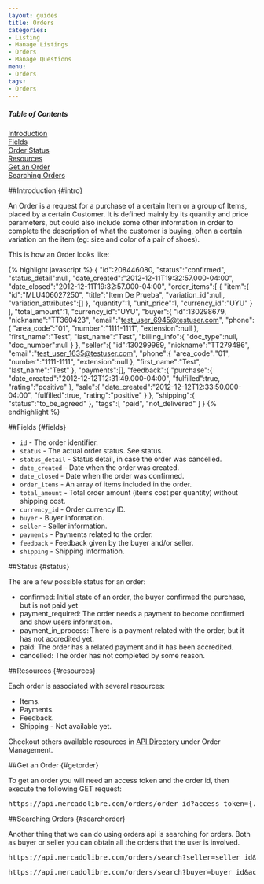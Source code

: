 ```yaml
---
layout: guides
title: Orders
categories: 
- Listing
- Manage Listings
- Orders
- Manage Questions
menu:
- Orders
tags: 
- Orders
---
```


<div class="contents">
  <h5>Table of Contents</h5>
  <dl>
    <dt><a href="javascript:void(0)" onClick="goToByScroll('intro')">Introduction</a></dt>
    <dt><a href="javascript:void(0)" onClick="goToByScroll('fields')">Fields</a></dt>
    <dt><a href="javascript:void(0)" onClick="goToByScroll('status')">Order Status</a></dt>
    <dt><a href="javascript:void(0)" onClick="goToByScroll('resources')">Resources</a></dt>
    <dt><a href="javascript:void(0)" onClick="goToByScroll('getorder')">Get an Order</a></dt>
    <dt><a href="javascript:void(0)" onClick="goToByScroll('searchorder')">Searching Orders</a></dt>
  </dl>
</div>


##Introduction {#intro}

An Order is a request for a purchase of a certain Item or a group of Items, placed by a certain Customer. It is defined mainly by its quantity and price parameters, but could also include some other information in order to complete the description of what the customer is buying, often a certain variation on the item (eg: size and color of a pair of shoes).

This is how an Order looks like:

{% highlight javascript %}
{
  "id":208446080,
  "status":"confirmed",
  "status_detail":null,
  "date_created":"2012-12-11T19:32:57.000-04:00",
  "date_closed":"2012-12-11T19:32:57.000-04:00",
  "order_items":[
      {
        "item":{
                "id":"MLU406027250",
                "title":"Item De Prueba",
                "variation_id":null,
                "variation_attributes":[]
        },
        "quantity":1,
        "unit_price":1,
        "currency_id":"UYU"
      }
  ],
  "total_amount":1,
  "currency_id":"UYU",
  "buyer":{
           "id":130298679,
           "nickname":"TT360423",
           "email":"test_user_6945@testuser.com",
           "phone":{
                   "area_code":"01",
                   "number":"1111-1111",
                   "extension":null
            },
           "first_name":"Test",
           "last_name":"Test",
           "billing_info":{
                           "doc_type":null,
                           "doc_number":null
            }
  },
  "seller":{
            "id":130299969,
            "nickname":"TT279486",
            "email":"test_user_1635@testuser.com",
            "phone":{
                      "area_code":"01",
                      "number":"1111-1111",
                      "extension":null
            },
            "first_name":"Test",
            "last_name":"Test"
  },
  "payments":[],
  "feedback":{
            "purchase":{
                        "date_created":"2012-12-12T12:31:49.000-04:00",
                        "fulfilled":true,
                        "rating":"positive"
            },
            "sale":{
                    "date_created":"2012-12-12T12:33:50.000-04:00",
                    "fulfilled":true,
                    "rating":"positive"
            }
  },
  "shipping":{
              "status":"to_be_agreed"
  },
  "tags":[
          "paid",
          "not_delivered"
  ]
}
{% endhighlight %}

##Fields {#fields}

- `id` - The order identifier.
- `status` - The actual order status. See status.
- `status_detail` - Status detail, in case the order was cancelled. 
- `date_created` - Date when the order was created.
- `date_closed` - Date when the order was confirmed.
- `order_items` - An array of items included in the order.
- `total_amount` - Total order amount (items cost per quantity) without shipping cost. 
- `currency_id` - Order currency ID. 
- `buyer` - Buyer information.
- `seller` - Seller information.
- `payments` - Payments related to the order.
- `feedback` - Feedback given by the buyer and/or seller. 
- `shipping` - Shipping information.


##Status {#status}

The are a few possible status for an order:

+ confirmed: Initial state of an order, the buyer confirmed the purchase, but is not paid yet
+ payment_required: The order needs a payment to become confirmed and show users information.
+ payment_in_process: There is a payment related with the order, but it has not accredited yet.
+ paid: The order has a related payment and it has been accredited.
+ cancelled: The order has not completed by some reason.

##Resources {#resources}

Each order is associated with several resources:

* Items.
* Payments.
* Feedback.
* Shipping - Not available yet. 

Checkout others available resources in [API Directory](/API-directory/) under Order Management.

##Get an Order {#getorder} 

To get an order you will need an access token and the order id, then execute the following GET request:

<pre class="terminal">
https://api.mercadolibre.com/orders/order_id?access_token={...}
</pre>

##Searching Orders {#searchorder} 

Another thing that we can do using orders api is searching for orders. Both as buyer or seller you can obtain all the orders that the user is involved. 

<pre class="terminal">
https://api.mercadolibre.com/orders/search?seller=seller_id&#038;access_token={...}
</pre>

<pre class="terminal">
https://api.mercadolibre.com/orders/search?buyer=buyer_id&#038;access_token={...}
</pre>
